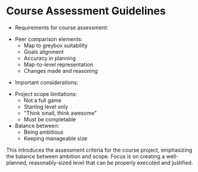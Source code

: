 # Course Assessment Guidelines

* Requirements for course assessment:
 - Peer comparison elements:
   * Map to greybox suitability
   * Goals alignment
   * Accuracy in planning
   * Map-to-level representation
   * Changes made and reasoning

* Important considerations:
 - Project scope limitations:
   * Not a full game
   * Starting level only
   * "Think small, think awesome"
   * Must be completable
 - Balance between:
   * Being ambitious
   * Keeping manageable size

This introduces the assessment criteria for the course project, emphasizing the balance between ambition and scope. Focus is on creating a well-planned, reasonably-sized level that can be properly executed and justified.
